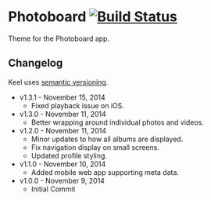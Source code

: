 # Photoboard [![Build Status](https://travis-ci.org/cferdinandi/photoboard.svg)](https://travis-ci.org/cferdinandi/photoboard)

Theme for the Photoboard app.



## Changelog

Keel uses [semantic versioning](http://semver.org/).

* v1.3.1 - November 15, 2014
	* Fixed playback issue on iOS.
* v1.3.0 - November 11, 2014
	* Better wrapping around individual photos and videos.
* v1.2.0 - November 11, 2014
	* Minor updates to how all albums are displayed.
	* Fix navigation display on small screens.
	* Updated profile styling.
* v1.1.0 - November 10, 2014
	* Added mobile web app supporting meta data.
* v1.0.0 - November 9, 2014
	* Initial Commit